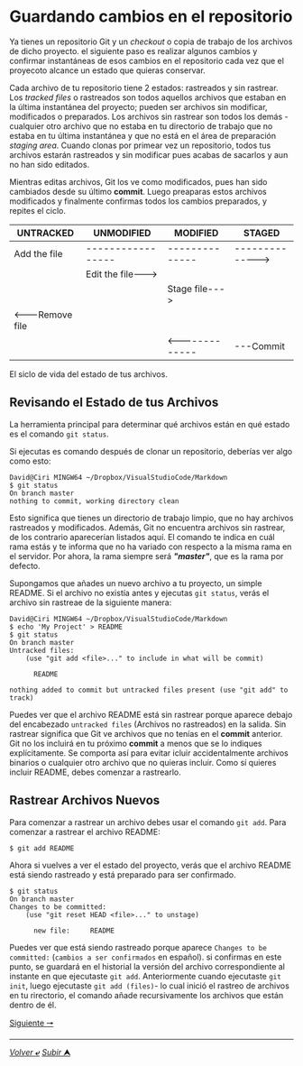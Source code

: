 # Guardando cambios en el repositorio

Ya tienes un repositorio Git y un *checkout* o copia de trabajo de los archivos de dicho proyecto. el siguiente paso es realizar algunos cambios y confirmar instantáneas de esos cambios en el repositorio cada vez que el proyecoto alcance un estado que quieras conservar.

Cada archivo de tu repositorio tiene 2 estados: rastreados y sin rastrear. Los *tracked files* o rastreados son todos aquellos archivos que estaban en la última instantánea del proyecto; pueden ser archivos sin modificar, modificados o preparados. Los archivos sin rastrear son todos los demás - cualquier otro archivo que no estaba en tu directorio de trabajo que no estaba en tu última instantánea y que no está en el área de preparación *staging area*. Cuando clonas por primear vez un repositorio, todos tus archivos estarán rastreados y sin modificar pues acabas de sacarlos y aun no han sido editados.

Mientras editas archivos, Git los ve como modificados, pues han sido cambiados desde su último **commit**. Luego preaparas estos archivos modificados y finalmente confirmas todos los cambios preparados, y repites el ciclo.

| UNTRACKED     | UNMODIFIED      | MODIFIED     | STAGED        |
|---------------|-----------------|--------------|---------------|
| Add the file  |-----------------|--------------|-------------->|
|               |Edit the file--->|              |               |
|               |                 |Stage file--->|               |
|<---Remove file|                 |              |               |
|               |                 |<-------------|  ---Commit    |

El siclo de vida del estado de tus archivos.

## Revisando el Estado de tus Archivos
La herramienta principal para determinar qué archivos están en qué estado es el comando `git status`.

Si ejecutas es comando después de clonar un repositorio, deberías ver algo como esto:
~~~
David@Ciri MINGW64 ~/Dropbox/VisualStudioCode/Markdown
$ git status
On branch master
nothing to commit, working directory clean
~~~
Esto significa que tienes un directorio de trabajo limpio, que no hay archivos rastreados y modificados. Además, Git no encuentra archivos sin rastrear, de los contrario aparecerían listados aquí. El comando te indica en cuál rama estás y te informa que no ha variado con respecto a la misma rama en el servidor. Por ahora, la rama siempre será ***"master"***, que es la rama por defecto.

Supongamos que añades un nuevo archivo a tu proyecto, un simple README. Si el archivo no existía antes y ejecutas `git status`, verás el archivo sin rastreae de la siguiente manera:
~~~
David@Ciri MINGW64 ~/Dropbox/VisualStudioCode/Markdown
$ echo 'My Project' > README
$ git status
On branch master
Untracked files:
    (use "git add <file>..." to include in what will be commit)

      README

nothing added to commit but untracked files present (use "git add" to track)
~~~

Puedes ver que el archivo README está sin rastrear porque aparece debajo del encabezado `untracked files` (Archivos no rastreados) en la salida. Sin rastrear significa que Git ve archivos que no tenías en el **commit** anterior. Git no los incluirá en tu próximo **commit** a menos que se lo indiques explícitamente. Se comporta así para evitar icluir accidentalmente archivos binarios o cualquier otro archivo que no quieras incluir. Como sí quieres incluir README, debes comenzar a rastrearlo.

## Rastrear Archivos Nuevos
Para comenzar a rastrear un archivo debes usar el comando `git add`. Para comenzar a rastrear el archivo README:

    $ git add README

Ahora si vuelves a ver el estado del proyecto, verás que el archivo README está siendo rastreado y está preparado para ser confirmado.

~~~
$ git status
On branch master
Changes to be committed:
    (use "git reset HEAD <file>..." to unstage)

      new file:     README
~~~
Puedes ver que está siendo rastreado porque aparece `Changes to be committed:` (`cambios a ser confirmados` en español). si confirmas en este punto, se guardará en el historial la versión del archivo correspondiente al instante en que ejecutaste `git add`. Anteriormente cuando ejecutaste `git init`, luego ejecutaste `git add (files)`- lo cual inició el rastreo de archivos en tu rirectorio, el comando añade recursivamente los archivos que están dentro de él.

[Siguiente **&#129042;**](008_Agregando_Cambios_Stage.md "Agregando cambios a stage")

---
[*Volver* **&ldca;**](README.md "Ir a Readme") [*Subir* **&#11165;**](# "Ir al título")
